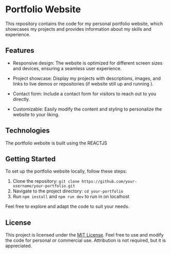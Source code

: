 # Portfolio Website

This repository contains the code for my personal portfolio website, which showcases my projects and provides information about my skills and experience. 

## Features
- Responsive design: The website is optimized for different screen sizes and devices, ensuring a seamless user experience.
- Project showcase: Display my projects with descriptions, images, and links to live demos or repositories (if website still up and running ).

- Contact form: Include a contact form for visitors to reach out to you directly.
- Customizable: Easily modify the content and styling to personalize the website to your liking.

## Technologies
The portfolio website is built using the REACTJS 



## Getting Started
To set up the portfolio website locally, follow these steps:

1. Clone the repository: `git clone https://github.com/your-username/your-portfolio.git`
2. Navigate to the project directory: `cd your-portfolio`
3. Run `npm install` and `npm run dev` to run in on localhost

Feel free to explore and adapt the code to suit your needs.

## License
This project is licensed under the [MIT License](LICENSE). Feel free to use and modify the code for personal or commercial use. Attribution is not required, but it is appreciated.
